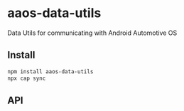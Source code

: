 # aaos-data-utils

Data Utils for communicating with Android Automotive OS

## Install

```bash
npm install aaos-data-utils
npx cap sync
```

## API

<docgen-index></docgen-index>

<docgen-api>
<!-- run docgen to generate docs from the source -->
<!-- More info: https://github.com/ionic-team/capacitor-docgen -->
</docgen-api>

